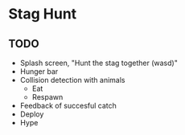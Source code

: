 # Stag Hunt

## TODO

* Splash screen, "Hunt the stag together (wasd)"
* Hunger bar
* Collision detection with animals
  * Eat
  * Respawn
* Feedback of succesful catch
* Deploy
* Hype
